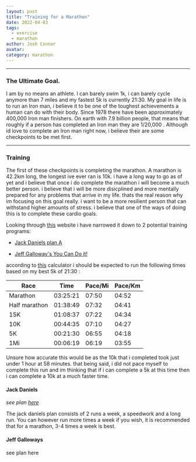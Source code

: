 ```yaml
---
layout: post
title: "Training for a Marathon"
date: 2022-04-03
tags: 
  - exercise
  - marathon
author: Josh Connor
avatar: 
category: marathon
---
```


---

### The Ultimate Goal.

I am by no means an athlete. I can barely swim 1k, i can barely cycle anymore than 7 miles and my fastest 5k is currently 21:30. My goal in life is to run an Iron man, i believe it to be one of the toughest achievements a human can do with their body. Since 1978 there have been approximately 400,000 Iron man finishers. On earth with 7.9 billion people, that means that roughly if a person has completed an Iron man they are 1/20,000 . Although id love to complete an Iron man right now, i believe their are some checkpoints to be met first.

---

### Training

The first of these checkpoints is completing the marathon. A marathon is 42.2km long, the longest ive ever ran is 10k. i have a long way to go as of yet and i believe that once i do complete the marathon i will become a much better person. i believe that i will be more disicplined and more mentally prepared for any problems that arrive in my life. thats the real reason why im focusing on this goal really. i want to be a more resilient person that can withstand higher amounts of stress. i believe that one of the ways of doing this is to complete these cardio goals.

Looking through [this](https://fellrnr.com/wiki/A_Comparison_of_Marathon_Training_Plans) website i have narrowed it down to 2 potential training programs:

- [Jack Daniels plan A](https://fellrnr.com/wiki/Jack_Daniels#Jack_Daniels_Plan_A)

- [Jeff Galloway's You Can Do it!](https://fellrnr.com/wiki/Galloway)

according to [this](https://runsmartproject.com/calculator/) calculator i should be expected to run the following times based on my best 5k of 21:30 :

| Race          | Time     | Pace/Mi | Pace/Km |
| ------------- | -------- | ------- | ------- |
| Marathon      | 03:25:21 | 07:50   | 04:52   |
| Half marathon | 01:38:49 | 07:32   | 04:41   |
| 15K           | 01:08:37 | 07:22   | 04:34   |
| 10K           | 00:44:35 | 07:10   | 04:27   |
| 5K            | 00:21:30 | 06:55   | 04:18   |
| 1Mi           | 00:06:19 | 06:19   | 03:55   |

Unsure how accurate this would be as the 10k that i completed took just under 1 hour at 58 minutes. that being said, i did not pace myself to complete this run and im thinking that if i can complete a 5k at this time then i can complete a 10k at a much faster time.

#### Jack Daniels

*see plan [here](https://www.docdroid.net/anIO8Wt/daniels-running-formula-pdf)*

The jack daniels plan consists of 2 runs a week, a speedwork and a long run. You can however run more times a week if you wish, it is recommended that for a marathon, 3-4 times a week is best.

#### Jeff Galloways

see plan here




